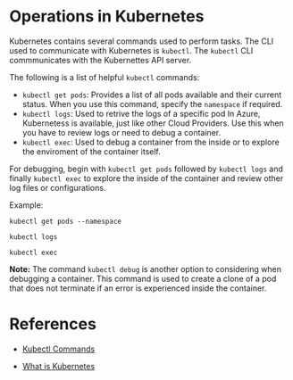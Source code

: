 # Operations in Kubernetes

Kubernetes contains several commands used to perform tasks. The CLI used to communicate with Kubernetes is `kubectl`. The `kubectl` CLI commmunicates with the Kubernettes API server. 

 
The following is a list of helpful `kubectl` commands:
- `kubectl get pods`: Provides a list of all pods available and their current status. When you use this command, specify the `namespace` if required.
- `kubectl logs`: Used to retrive the logs of a specific pod  In Azure, Kubernetess is available, just like other Cloud Providers. Use this when you have to review logs or need to debug a container.  
- `kubectl exec`: Used to debug a container from the inside or to explore the enviroment of the container itself.  

For debugging, begin with `kubectl get pods` followed by `kubectl logs` and finally `kubectl exec` to explore the inside of the container and review other log files or configurations. 

Example:
```shell
kubectl get pods --namespace 
```
```shell
kubectl logs
```
```shell
kubectl exec 
```


**Note:** The command `kubectl debug` is another option to considering when debugging a container. This command is used to create a clone of a pod that does not terminate if an error is experienced inside the container. 



# References

- [Kubectl Commands](https://kubernetes.io/docs/reference/generated/kubectl/kubectl-commands#-strong-getting-started-strong-)

- [What is Kubernetes](https://kubernetes.io/docs/concepts/overview/)
